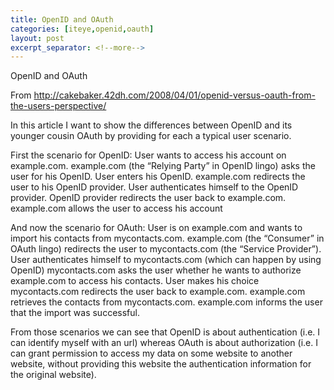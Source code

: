 ```yaml
---
title: OpenID and OAuth
categories: [iteye,openid,oauth]
layout: post
excerpt_separator: <!--more-->
---
```

OpenID and OAuth <!--more-->

From http://cakebaker.42dh.com/2008/04/01/openid-versus-oauth-from-the-users-perspective/

In this article I want to show the differences between OpenID and its younger cousin OAuth by providing for each a typical user scenario.

First the scenario for OpenID: User wants to access his account on example.com. example.com (the “Relying Party” in OpenID lingo) asks the user for his OpenID. User enters his OpenID. example.com redirects the user to his OpenID provider. User authenticates himself to the OpenID provider. OpenID provider redirects the user back to example.com. example.com allows the user to access his account 

And now the scenario for OAuth: User is on example.com and wants to import his contacts from mycontacts.com. example.com (the “Consumer” in OAuth lingo) redirects the user to mycontacts.com (the “Service Provider”). User authenticates himself to mycontacts.com (which can happen by using OpenID) mycontacts.com asks the user whether he wants to authorize example.com to access his contacts. User makes his choice mycontacts.com redirects the user back to example.com. example.com retrieves the contacts from mycontacts.com. example.com informs the user that the import was successful.

From those scenarios we can see that OpenID is about authentication (i.e. I can identify myself with an url) whereas OAuth is about authorization (i.e. I can grant permission to access my data on some website to another website, without providing this website the authentication information for the original website).
